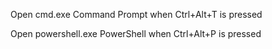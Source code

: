 Open cmd.exe Command Prompt when Ctrl+Alt+T is pressed

Open powershell.exe PowerShell when Ctrl+Alt+P is pressed

